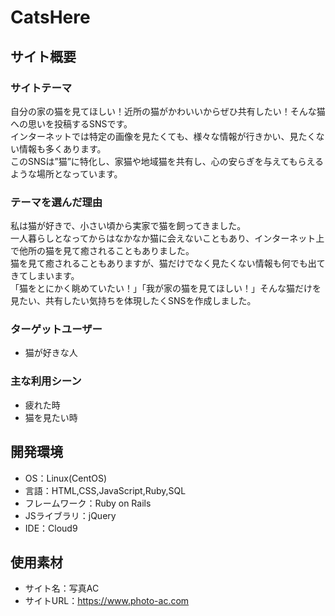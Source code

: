 # CatsHere

## サイト概要
### サイトテーマ
自分の家の猫を見てほしい！近所の猫がかわいいからぜひ共有したい！そんな猫への思いを投稿するSNSです。<br>
インターネットでは特定の画像を見たくても、様々な情報が行きかい、見たくない情報も多くあります。<br>
このSNSは”猫”に特化し、家猫や地域猫を共有し、心の安らぎを与えてもらえるような場所となっています。<br>

### テーマを選んだ理由
私は猫が好きで、小さい頃から実家で猫を飼ってきました。<br>
一人暮らしとなってからはなかなか猫に会えないこともあり、インターネット上で他所の猫を見て癒されることもありました。<br>
猫を見て癒されることもありますが、猫だけでなく見たくない情報も何でも出てきてしまいます。<br>
「猫をとにかく眺めていたい！」「我が家の猫を見てほしい！」そんな猫だけを見たい、共有したい気持ちを体現したくSNSを作成しました。<br>

### ターゲットユーザー
- 猫が好きな人

### 主な利用シーン
- 疲れた時
- 猫を見たい時

## 開発環境
- OS：Linux(CentOS)
- 言語：HTML,CSS,JavaScript,Ruby,SQL
- フレームワーク：Ruby on Rails
- JSライブラリ：jQuery
- IDE：Cloud9

## 使用素材
- サイト名：写真AC
- サイトURL：https://www.photo-ac.com